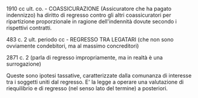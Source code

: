 1910 cc ult. co. - COASSICURAZIONE
(Assicuratore che ha pagato indennizzo) ha diritto di regresso contro gli altri coassicuratori per ripartizione proporzionale in ragione dell'indennità dovute secondo i rispettivi contratti.


483 c. 2 ult. periodo cc - REGRESSO TRA LEGATARI (che non sono ovviamente condebitori, ma al massimo concreditori) 

2871 c. 2 (parla di regresso impropriamente, ma in realtà è una surrogazione)


Queste sono ipotesi tassative, caratterizzate dalla comunanza di interesse tra i soggetti uniti dal regresso. E' la legge a operare una valutazione di riequilibrio e di regresso (nel senso lato del termine) a posteriori.

